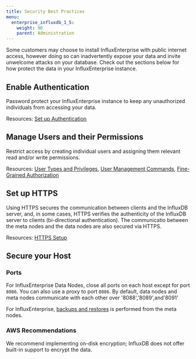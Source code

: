 ```yaml
---
title: Security Best Practices
menu:
  enterprise_influxdb_1_5:
    weight: 90
    parent: Administration
---
```


Some customers may choose to install InfluxEnterprise with public internet access, however
doing so can inadvertently expose your data and invite unwelcome attacks on your database.
Check out the sections below for how protect the data in your InfluxEnterprise instance.

## Enable Authentication

Password protect your InfluxEnterprise instance to keep any unauthorized individuals
from accessing your data.

Resources:
[Set up Authentication](/influxdb/v1.5/query_language/authentication_and_authorization/#set-up-authentication)

## Manage Users and their Permissions

Restrict access by creating individual users and assigning them relevant
read and/or write permissions.

Resources:
[User Types and Privileges](/influxdb/v1.5/query_language/authentication_and_authorization/#user-types-and-privileges),
[User Management Commands](/influxdb/v1.5/query_language/authentication_and_authorization/#user-management-commands),
[Fine-Grained Authorization](/enterprise_influxdb/v1.5/guides/fine-grained-authorization/)

## Set up HTTPS

Using HTTPS secures the communication between clients and the InfluxDB server, and, in
some cases, HTTPS verifies the authenticity of the InfluxDB server to clients (bi-directional authentication).
The communicatio between the meta nodes and the data nodes are also secured via HTTPS.

Resources:
[HTTPS Setup](/enterprise_influxdb/v1.5/guides/https_setup/)

## Secure your Host

### Ports
For InfluxEnterprise Data Nodes, close all ports on each host except for port `8086`.
You can also use a proxy to port `8086`.  By default, data nodes and meta nodes communicate with each other over '8088','8089',and'8091'

For InfluxEnterprise, [backups and restores](/enterprise_influxdb/v1.5/guides/backup-and-restore/) is performed from the meta nodes.


### AWS Recommendations

We recommend implementing on-disk encryption; InfluxDB does not offer built-in support to encrypt the data.
